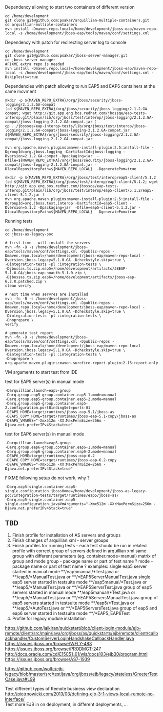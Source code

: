 Dependency allowing to start two containers of different version

	cd /home/development
	git clone git@github.com:psakar/arquillian-multiple-containers.git
	cd arquillian-multiple-containers
	mvn install -Dmaven.repo.local=/home/development/jboss-eap/maven-repo-local -s /home/development/jboss-eap/tools/maven/conf/settings.xml

Dependency with patch for redirecting server log to console

	cd /home/development
	git clone git@github.com:psakar/jboss-server-manager.git
	cd jboss-server-manager
	#FIXME extra repo is needed
	mvn install -Dmaven.repo.local=/home/development/jboss-eap/maven-repo-local -s /home/development/jboss-eap/tools/maven/conf/settings.xml -DskipTests=true

Dependencies with patch allowing to run EAP5 and EAP6 containers at the same movment

	mkdir -p ${MAVEN_REPO_EXTRA}/org/jboss/security/jboss-logging/2.1.2.GA-compat
	(cd ${MAVEN_REPO_EXTRA}/org/jboss/security/jboss-logging/2.1.2.GA-compat; wget http://git.app.eng.bos.redhat.com/jbossqe/eap-tests-interop.git/plain/lib/org/jboss/test/interop/jboss-logging/2.1.2.GA-compat/jboss-logging-2.1.2.GA-compat.jar )
	cp ../jbossqe/eap-interop-tests/lib/org/jboss/test/interop/jboss-logging/2.1.2.GA-compat/jboss-logging-2.1.2.GA-compat.jar ${MAVEN_REPO_EXTRA}/org/jboss/security/jboss-logging/2.1.2.GA-compat/jboss-logging-2.1.2.GA-compat.jar

	mvn org.apache.maven.plugins:maven-install-plugin:2.5:install-file -DgroupId=org.jboss.logging -DartifactId=jboss-logging -Dversion=2.1.2.GA-compat -Dpackaging=jar  -Dfile=${MAVEN_REPO_EXTRA}/org/jboss/security/jboss-logging/2.1.2.GA-compat/jboss-logging-2.1.2.GA-compat.jar -DlocalRepositoryPath=${MAVEN_REPO_LOCAL}  -DgeneratePom=true

	mkdir -p ${MAVEN_REPO_EXTRA}/org/jboss/test/interop/eap5-client/5.1.2
	(cd ${MAVEN_REPO_EXTRA}/org/jboss/test/interop/eap5-client/5.1.2; wget http://git.app.eng.bos.redhat.com/jbossqe/eap-tests-interop.git/plain/lib/org/jboss/test/interop/eap5-client/5.1.2/eap5-client-5.1.2.jar )
	mvn org.apache.maven.plugins:maven-install-plugin:2.5:install-file -DgroupId=org.jboss.test.interop -DartifactId=eap5-client -Dversion=5.1.2 -Dpackaging=jar  -Dfile=eap5-client-5.1.2.jar -DlocalRepositoryPath=${MAVEN_REPO_LOCAL}  -DgeneratePom=true


Running tests

	cd /home/development
	cd jboss-as-legacy-poc
	
	# first time - will install the servers
	mvn -fn -B -s /home/development/jboss-eap/tools/maven/conf/settings.xml -Dpublic-repos -Dmaven.repo.local=/home/development/jboss-eap/maven-repo-local -Dversion.jboss.legacy=5.1.0.GA -Dcheckstyle.skip=true \
	-Dintegration-tests -pl :integration-tests \
	-Djbossas.ts.zip.eap5=/home/development/artifacts/JBEAP-5.1.0.GA/jboss-eap-noauth-5.1.0.zip \
	-Djbossas.ts.zip.eap6=/home/development/artifacts/jboss-eap-6.2.0.patched.zip \
	clean verify
	
	# next time when servres are installed
	mvn -fn -B -s /home/development/jboss-eap/tools/maven/conf/settings.xml -Dpublic-repos -Dmaven.repo.local=/home/development/jboss-eap/maven-repo-local -Dversion.jboss.legacy=5.1.0.GA -Dcheckstyle.skip=true \
	-Dintegration-tests -pl :integration-tests \
	-Dnoprepare \
	verify
	
	# generate test report
	mvn -fn -B -s /home/development/jboss-eap/tools/maven/conf/settings.xml -Dpublic-repos -Dmaven.repo.local=/home/development/jboss-eap/maven-repo-local -Dversion.jboss.legacy=5.1.0.GA -Dcheckstyle.skip=true \
	-Dintegration-tests -pl :integration-tests \
	-Dnoprepare \
	org.apache.maven.plugins:maven-surefire-report-plugin:2.16:report-only


VM arguments to start test from IDE

test for EAP5 server(s) in manual mode

	-Darquillian.launch=eap5-group
	-Darq.group.eap5-group.container.eap5-1.mode=manual
	-Darq.group.eap5-group.container.eap5-2.mode=manual
	-Darq.group.eap5-group.container.eap5-2.configuration.portBindingSet=ports-01
	-DEAP5_HOME=target/runtimes/jboss-eap-5.1/jboss-as
	-DEAP5_COPY_HOME=target/runtimes/jboss-eap-5.1-copy/jboss-as
	-DEAP5_VMARGS="-Xmx512m -XX:MaxPermSize=256m -Djava.net.preferIPv4Stack=true"

test for EAP6 server(s) in manual mode

	-Darquillian.launch=eap6-group
	-Darq.group.eap6-group.container.eap6-1.mode=manual
	-Darq.group.eap6-group.container.eap6-2.mode=manual
	-DEAP6_HOME=target/runtimes/jboss-eap-6.2
	-DEAP6_COPY_HOME=target/runtimes/jboss-eap-6.2-copy
	-DEAP6_VMARGS="-Xmx512m -XX:MaxPermSize=256m -Djava.net.preferIPv4Stack=true"

FIXME following setup do not work, why ?

	-Darq.eap5-single.container.eap5-single.configuration.jbossHome=/home/development/jboss-as-legacy-poc/integration-tests/target/runtimes/eap5/jboss-as/
	-Darq.eap5-single.container.eap5-single.configuration.javaVmArguments="-Xmx512m -XX:MaxPermSize=256m -Djava.net.preferIPv4Stack=true"



TBD
---
1. Finish profile for installation of AS servers and groups
2. Finish changes of arquillian.xml - server groups
3. Finish profiles for running tests - each test should be run in related profile with correct group of servers defined in arquillian xml
   same group with different parameters (eg. container.mode=manual)
   matrix of group and mode
   group - package name or part of test name ?
   mode - package name or part of test name ?
   examples:
	single eap5 server started in manual mode **/eap5manual/*Test.java or **/eap5/*ManualTest.java or **/*EAP5ServerManualTest.java
	single eap5 server started in testsuite mode **/eap5manual/*Test.java or **/eap5/*ManualTest.java or **/*EAP5ServerTest.java
	group of eap5 servers started in manual mode **/eap5manual/*Test.java or **/eap5/*ManualTest.java or **/*EAP5ServersManualTest.java
	group of eap5 servers started in testsuite mode **/eap5/*Test.java or **/eap5/*AutoTest.java or **/*EAP5ServersTest.java
	group of eap5 and eap6 server  started in testsuite mode  **/*EAP5_EAP6Test
4. Profile for legacy module installation


https://github.com/jaikiran/quickstart/blob/client-login-module/ejb-remote/client/src/main/java/org/jboss/as/quickstarts/ejb/remote/client/callbackhandler/CustomServerLoginHandshakeCallbackHandler.java
https://issues.jboss.org/browse/WFLY-483
https://issues.jboss.org/browse/PRODMGT-247
http://docs.oracle.com/cd/E15051_01/wls/docs103/ejb30/program.html
https://issues.jboss.org/browse/AS7-1939

https://github.com/wolfc/ejb-legacy/blob/master/src/test/java/org/jboss/ejb/legacy/stateless/GreeterTestCase.java#L99

Test different types of Remote business view declaration
	http://piotrnowicki.com/2013/03/defining-ejb-3-1-views-local-remote-no-interface/	
Test more EJB in on deployment, in different deployments, ...
